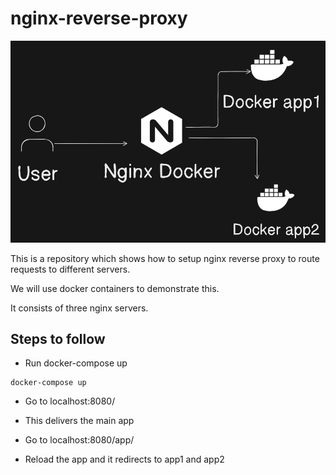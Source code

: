 # nginx-reverse-proxy

![Proxy](images/proxy.png)

This is a repository which shows how to setup nginx reverse proxy to route requests to different servers.

We will use docker containers to demonstrate this.

It consists of three nginx servers.

## Steps to follow

- Run docker-compose up

```
docker-compose up
```

- Go to localhost:8080/

- This delivers the main app

- Go to localhost:8080/app/

- Reload the app and it redirects to app1 and app2
